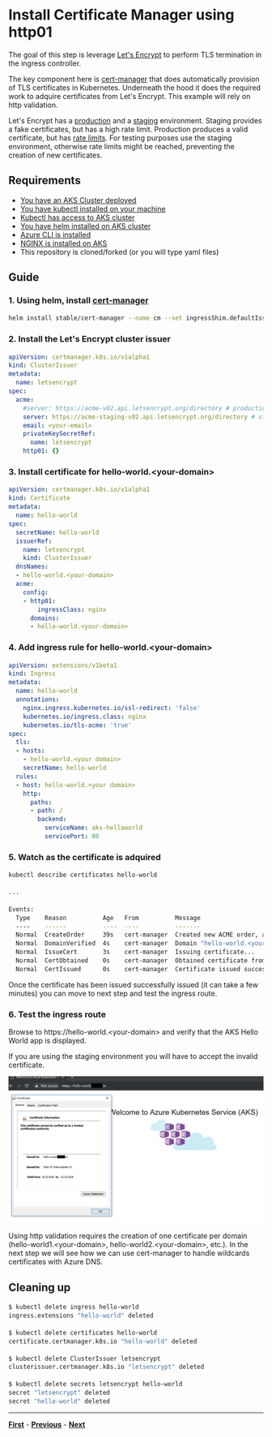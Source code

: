 # Install Certificate Manager using http01

The goal of this step is leverage [Let's Encrypt](https://letsencrypt.org/) to perform TLS termination in the ingress controller.

The key component here is [cert-manager](https://github.com/jetstack/cert-manager) that does automatically provision of TLS certificates in Kubernetes. Underneath the hood it does the required work to adquire certificates from Let's Encrypt. This example will rely on http validation.

Let's Encrypt has a [production](https://community.letsencrypt.org/t/acme-v2-production-environment-wildcards/55578) and a [staging](https://letsencrypt.org/docs/staging-environment/) environment. Staging provides a fake certificates, but has a high rate limit. Production produces a valid certificate, but has [rate limits](https://letsencrypt.org/docs/rate-limits/). For testing purposes use the staging environment, otherwise rate limits might be reached, preventing the creation of new certificates.

## Requirements

- [You have an AKS Cluster deployed](./create-aks-cluster.md)
- [You have kubectl installed on your machine](https://kubernetes.io/docs/tasks/tools/install-kubectl/)
- [Kubectl has access to AKS cluster](https://docs.microsoft.com/en-us/azure/aks/kubernetes-walkthrough#connect-to-the-cluster)
- [You have helm installed on AKS cluster](https://docs.microsoft.com/en-us/azure/aks/kubernetes-helm)
- [Azure CLI is installed](https://docs.microsoft.com/en-us/cli/azure/install-azure-cli?view=azure-cli-latest)
- [NGINX is installed on AKS](./install-nginx-ingress.md)
- This repository is cloned/forked (or you will type yaml files)

## Guide

### 1. Using helm, install [cert-manager](https://github.com/helm/charts/tree/master/stable/cert-manager)

```bash
helm install stable/cert-manager --name cm --set ingressShim.defaultIssuerName=letsencrypt --set ingressShim.defaultIssuerKind=ClusterIssuer
```

### 2. Install the Let's Encrypt cluster issuer

```yaml
apiVersion: certmanager.k8s.io/v1alpha1
kind: ClusterIssuer
metadata:
  name: letsencrypt
spec:
  acme:
    #server: https://acme-v02.api.letsencrypt.org/directory # production
    server: https://acme-staging-v02.api.letsencrypt.org/directory # staging
    email: <your-email>
    privateKeySecretRef:
      name: letsencrypt
    http01: {}
```

### 3. Install certificate for hello-world.&lt;your-domain&gt;

```yaml
apiVersion: certmanager.k8s.io/v1alpha1
kind: Certificate
metadata:
  name: hello-world
spec:
  secretName: hello-world
  issuerRef:
    name: letsencrypt
    kind: ClusterIssuer
  dnsNames:
  - hello-world.<your-domain>
  acme:
    config:
    - http01:
        ingressClass: nginx
      domains:
      - hello-world.<your-domain>
```

### 4. Add ingress rule for hello-world.&lt;your-domain&gt;

```yaml
apiVersion: extensions/v1beta1
kind: Ingress
metadata:
  name: hello-world
  annotations:
    nginx.ingress.kubernetes.io/ssl-redirect: 'false'
    kubernetes.io/ingress.class: nginx
    kubernetes.io/tls-acme: 'true'
spec:
  tls:
  - hosts:
    - hello-world.<your domain>
    secretName: hello-world
  rules:
  - host: hello-world.<your domain>
    http:
      paths:
      - path: /
        backend:
          serviceName: aks-helloworld
          servicePort: 80
```

### 5. Watch as the certificate is adquired

```bash
kubectl describe certificates hello-world

...

Events:
  Type    Reason          Age   From          Message
  ----    ------          ----  ----          -------
  Normal  CreateOrder     39s   cert-manager  Created new ACME order, attempting validation...
  Normal  DomainVerified  4s    cert-manager  Domain "hello-world.<your domain>" verified with "http-01" validation
  Normal  IssueCert       3s    cert-manager  Issuing certificate...
  Normal  CertObtained    0s    cert-manager  Obtained certificate from ACME server
  Normal  CertIssued      0s    cert-manager  Certificate issued successfully
```

Once the certificate has been issued successfully issued (it can take a few minutes) you can move to next step and test the ingress route.

### 6. Test the ingress route

Browse to https://hello-world.&lt;your-domain&gt; and verify that the AKS Hello World app is displayed.

If you are using the staging environment you will have to accept the invalid certificate.

![Let's Encrypt fake certificate](media/lets-encrypt-fake-certificate.png)

Using http validation requires the creation of one certificate per domain (hello-world1.&lt;your-domain&gt;, hello-world2.&lt;your-domain&gt;, etc.). In the next step we will see how we can use cert-manager to handle wildcards certificates with Azure DNS.

## Cleaning up

```bash
$ kubectl delete ingress hello-world
ingress.extensions "hello-world" deleted

$ kubectl delete certificates hello-world
certificate.certmanager.k8s.io "hello-world" deleted

$ kubectl delete ClusterIssuer letsencrypt
clusterissuer.certmanager.k8s.io "letsencrypt" deleted

$ kubectl delete secrets letsencrypt hello-world
secret "letsencrypt" deleted
secret "hello-world" deleted
```

***
[**First**](./readme.md) - [**Previous**](./install-nginx-ingress.md) - [**Next**](./setup-wildcard-certificates-with-azure-dns.md)